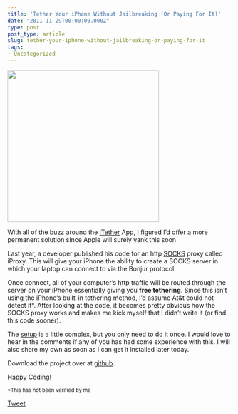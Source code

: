 ```yaml
---
title: 'Tether Your iPhone Without Jailbreaking (Or Paying For It)'
date: "2011-11-29T00:00:00.000Z"
type: post 
post_type: article
slug: tether-your-iphone-without-jailbreaking-or-paying-for-it
tags: 
- Uncategorized
---
```

<img alt="" src="https://github.com/tcurdt/iProxy/raw/master/Documentation/screenshots/screen12.png" title="iProxy" class="alignright"  height="340" />

With all of the buzz around the [iTether][1] App, I figured I&#8217;d offer a more permanent solution since Apple will surely yank this soon

Last year, a developer published his code for an http [SOCKS][2] proxy called iProxy. This will give your iPhone the ability to create a SOCKS server in which your laptop can connect to via the Bonjur protocol.

Once connect, all of your computer&#8217;s http traffic will be routed through the server on your iPhone essentially giving you **free tethering**. Since this isn&#8217;t using the iPhone&#8217;s built-in tethering method, I&#8217;d assume At&t could not detect it&#42;. After looking at the code, it becomes pretty obvious how the SOCKS proxy works and makes me kick myself that I didn&#8217;t write it (or find this code sooner).

The [setup][3] is a little complex, but you only need to do it once. I would love to hear in the comments if any of you has had some experience with this. I will also share my own as soon as I can get it installed later today.

Download the project over at [github][4].

Happy Coding!

<sub>&#42;This has not been verified by me</sub>

<div style="">
  <a href="http://twitter.com/share" class="twitter-share-button" data-count="horizontal" data-text="Tether Your iPhone Without Jailbreaking (Or Paying For It)" data-url="http://brandontreb.com/tether-your-iphone-without-jailbreaking-or-paying-for-it"  data-via="brandontreb" data-related="brandontreb:">Tweet</a>
</div>

 [1]: http://tether.com
 [2]: http://en.wikipedia.org/wiki/SOCKS
 [3]: https://github.com/tcurdt/iProxy/wiki/Configuring-iProxy
 [4]: https://github.com/tcurdt/iProxy